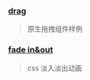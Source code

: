 ### [drag](https://long-zhuge.github.io/demo/drag/index.html?_self)

> 原生拖拽组件样例

### [fade in&out](https://long-zhuge.github.io/demo/fadeTransform/index.html?_blank)

> css 淡入淡出动画
